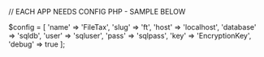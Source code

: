// EACH APP NEEDS CONFIG PHP - SAMPLE BELOW

$config = [
    'name' => 'FileTax',
    'slug' => 'ft',
    'host' => 'localhost',
    'database' => 'sqldb',
    'user' => 'sqluser',
    'pass' => 'sqlpass',
    'key' => 'EncryptionKey',
    'debug' => true
];